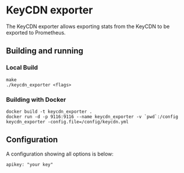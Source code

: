 # KeyCDN exporter

The KeyCDN exporter allows exporting stats from the KeyCDN
to be exported to Prometheus.

## Building and running

### Local Build

    make
    ./keycdn_exporter <flags>

### Building with Docker

    docker build -t keycdn_exporter .
    docker run -d -p 9116:9116 --name keycdn_exporter -v `pwd`:/config keycdn_exporter -config.file=/config/keycdn.yml

## Configuration

A configuration showing all options is below:
```
apikey: "your key"
```

